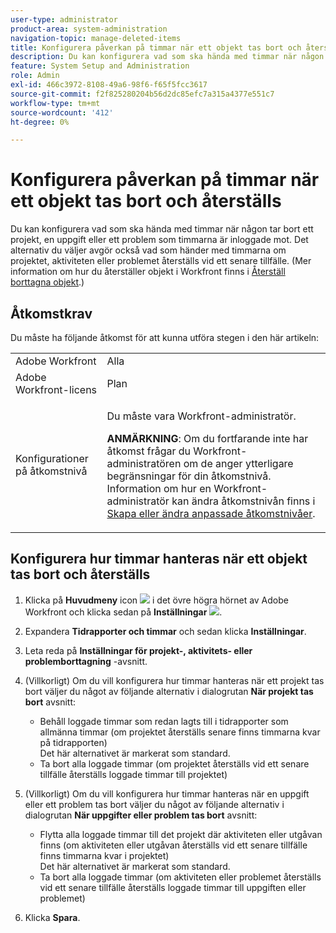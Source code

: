 ```yaml
---
user-type: administrator
product-area: system-administration
navigation-topic: manage-deleted-items
title: Konfigurera påverkan på timmar när ett objekt tas bort och återställs
description: Du kan konfigurera vad som ska hända med timmar när någon tar bort ett projekt, en uppgift eller ett problem som timmarna är inloggade mot. Det alternativ du väljer avgör också vad som händer med timmarna om projektet, aktiviteten eller problemet återställs vid ett senare tillfälle. (Mer information om hur du återställer objekt i Workfront finns i Återställa borttagna objekt.)
feature: System Setup and Administration
role: Admin
exl-id: 466c3972-8108-49a6-98f6-f65f5fcc3617
source-git-commit: f2f825280204b56d2dc85efc7a315a4377e551c7
workflow-type: tm+mt
source-wordcount: '412'
ht-degree: 0%

---
```


# Konfigurera påverkan på timmar när ett objekt tas bort och återställs

Du kan konfigurera vad som ska hända med timmar när någon tar bort ett projekt, en uppgift eller ett problem som timmarna är inloggade mot. Det alternativ du väljer avgör också vad som händer med timmarna om projektet, aktiviteten eller problemet återställs vid ett senare tillfälle. (Mer information om hur du återställer objekt i Workfront finns i [Återställ borttagna objekt](../../../administration-and-setup/manage-workfront/manage-deleted-items/restore-deleted-items.md).)

## Åtkomstkrav

Du måste ha följande åtkomst för att kunna utföra stegen i den här artikeln:

<table style="table-layout:auto"> 
 <col> 
 <col> 
 <tbody> 
  <tr> 
   <td role="rowheader">Adobe Workfront</td> 
   <td>Alla</td> 
  </tr> 
  <tr> 
   <td role="rowheader">Adobe Workfront-licens</td> 
   <td>Plan</td> 
  </tr> 
  <tr> 
   <td role="rowheader">Konfigurationer på åtkomstnivå</td> 
   <td> <p>Du måste vara Workfront-administratör.</p> <p><b>ANMÄRKNING</b>: Om du fortfarande inte har åtkomst frågar du Workfront-administratören om de anger ytterligare begränsningar för din åtkomstnivå. Information om hur en Workfront-administratör kan ändra åtkomstnivån finns i <a href="../../../administration-and-setup/add-users/configure-and-grant-access/create-modify-access-levels.md" class="MCXref xref">Skapa eller ändra anpassade åtkomstnivåer</a>.</p> </td> 
  </tr> 
 </tbody> 
</table>

## Konfigurera hur timmar hanteras när ett objekt tas bort och återställs

1. Klicka på **Huvudmeny** icon ![](assets/main-menu-icon.png) i det övre högra hörnet av Adobe Workfront och klicka sedan på **Inställningar** ![](assets/gear-icon-settings.png).

1. Expandera **Tidrapporter och timmar** och sedan klicka **Inställningar**.

1. Leta reda på **Inställningar för projekt-, aktivitets- eller problemborttagning** -avsnitt.
1. (Villkorligt) Om du vill konfigurera hur timmar hanteras när ett projekt tas bort väljer du något av följande alternativ i dialogrutan **När projekt tas bort** avsnitt:

   * Behåll loggade timmar som redan lagts till i tidrapporter som allmänna timmar (om projektet återställs senare finns timmarna kvar på tidrapporten)\
      Det här alternativet är markerat som standard.
   * Ta bort alla loggade timmar (om projektet återställs vid ett senare tillfälle återställs loggade timmar till projektet)

1. (Villkorligt) Om du vill konfigurera hur timmar hanteras när en uppgift eller ett problem tas bort väljer du något av följande alternativ i dialogrutan **När uppgifter eller problem tas bort** avsnitt:

   * Flytta alla loggade timmar till det projekt där aktiviteten eller utgåvan finns (om aktiviteten eller utgåvan återställs vid ett senare tillfälle finns timmarna kvar i projektet)\
      Det här alternativet är markerat som standard.
   * Ta bort alla loggade timmar (om aktiviteten eller problemet återställs vid ett senare tillfälle återställs loggade timmar till uppgiften eller problemet)

1. Klicka **Spara**.
